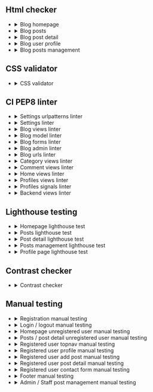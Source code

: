 
## Html checker

- <details>
  <summary>Blog homepage</summary>

  - ![home page code](readme_images/html-checker-homepage.png)
  - ![home page live site](readme_images/html-checker-live-site-homepage.png)

  </details>

- <details>
  <summary>Blog posts</summary>

  - ![blog posts](readme_images/html-checker-posts.png)
  - ![blog posts live site](readme_images/html-checker-live-site-posts.png)
  
  </details>

- <details>
  <summary>Blog post detail</summary>

  - ![blog post detail](readme_images/html-checker-post-detail.png)
  - ![blog post detail live site](readme_images/html-checker-live-site-post-detail.png)

  </details>

- <details>
  <summary>Blog user profile </summary>

  - ![blog profile](readme_images/html-checker-profile.png)
  - ![blog profile live site](readme_images/html-checker-live-site-profiles.png)

  </details>

- <details>
  <summary>Blog posts management </summary>

  - ![blog posts management](readme_images/html-checker-posts-management.png)
  - ![blog posts management live site](readme_images/html-checker-live-site-post-management.png)

  </details>

## CSS validator

- <details>
  <summary>CSS validator </summary>

  - ![css validator](readme_images/css-validator.png)
  
  </details>

## CI PEP8 linter

- <details>
  <summary>Settings urlpatterns linter</summary>

  - ![settings urlpatterns linter](readme_images/settings-urlpatterns-linter.png)
  
  </details>

- <details>
  <summary>Settings linter</summary>

  - ![settings linter](readme_images/settings-linter.png)
  
  </details>

- <details>
  <summary>Blog views linter</summary>

  - ![blog views linter](readme_images/blog-views-linter.png)
  
  </details>

- <details>
  <summary>Blog model linter</summary>

  - ![blog model linter](readme_images/blog-model-linter.png)
  
  </details>

- <details>
  <summary>Blog forms linter</summary>

  - ![blog forms linter](readme_images/blog-forms-linter.png)
  
  </details>

- <details>
  <summary>Blog admin linter</summary>

  - ![blog admin linter](readme_images/blog-admin-linter.png)
  
  </details>

- <details>
  <summary>Blog urls linter</summary>

  - ![blog urls linter](readme_images/blog-urls-linter.png)
  
  </details>

- <details>
  <summary>Category views linter</summary>

  - ![category views linter](readme_images/category-views-linter.png)
  
  </details>

- <details>
  <summary>Comment views linter</summary>

  - ![comment views linter](readme_images/comment-views-linter.png)
  
  </details>

- <details>
  <summary>Home views linter</summary>

  - ![home views linter](readme_images/home-views-linter.png)
  
  </details>

- <details>
  <summary>Profiles views linter</summary>

  - ![profiles views linter](readme_images/profiles-views-linter.png)
  
  </details>

- <details>
  <summary>Profiles signals linter</summary>

  - ![profiles signals linter](readme_images/profiles-signals-linter.png)
  
  </details>

- <details>
  <summary>Backend views linter</summary>

  - ![backend views linter](readme_images/backend-views-linter.png)
  
  </details>

## Lighthouse testing

- <details>
  <summary>Homepage lighthouse test</summary>

  - ![homepage lighthouse test](readme_images/lighthouse-homepage.png)
  
  </details>

- <details>
  <summary>Posts lighthouse test</summary>

  - ![posts lighthouse test](readme_images/lighthouse-posts.png)
  
  </details>

- <details>
  <summary>Post detail lighthouse test</summary>

  - ![post detail  lighthouse test](readme_images/lighthouse-post-detail.png)
  
  </details>

- <details>
  <summary>Posts management lighthouse test</summary>

  - ![posts management lighthouse test](readme_images/lighthouse-posts-management.png)
  
  </details>

- <details>
  <summary>Profile page lighthouse test</summary>

  - ![profile page lighthouse test](readme_images/lighthouse-profile-page.png)
  
  </details>

## Contrast checker

- <details>
  <summary>Contrast checker</summary>

  - ![contrast checker](readme_images/webaim-contrast-checker.png)
  - ![bg-primeLight contrast checker](readme_images/webaim-contrast-checker-bg-primeLight.png)
  
  </details>

## Manual testing

- <details>
  <summary>Registration manual testing</summary>

  - ![registration manual testing](readme_images/registration-manual-testing.png)
  
  </details>

- <details>
  <summary>Login / logout manual testing</summary>

  - ![login / logout  manual testing](readme_images/login-logout-manual-testing.png)
  
  </details>

- <details>
  <summary>Homepage unregistered user manual testing</summary>

  - ![homepage unregistered manual testing](readme_images/homepage-unregistered-manual-testing.png)
  
  </details>

- <details>
  <summary>Posts / post detail unregistered user manual testing</summary>

  - ![posts / post detail  manual testing](readme_images/posts-and-detail-manual-testing.png)
  
  </details>

- <details>
  <summary>Registered user topnav manual testing</summary>

  - ![Registered user topnav detail  manual testing](readme_images/registered-user-topnav-manual-testing.png)
  
  </details>

- <details>
  <summary>Registered user profile manual testing</summary>

  - ![Registered user profile detail  manual testing](readme_images/registered-user-profile-manual-testing.png)
  
  </details>

- <details>
  <summary>Registered user add post manual testing</summary>

  - ![Registered user add post manual testing](readme_images/registered-user-add-post-manual-testing.png)
  
  </details>

- <details>
  <summary>Registered user post detail manual testing</summary>

  - ![Registered user post detail manual testing](readme_images/registered-user-post-detail-manual-testing.png)
  
  </details>

- <details>
  <summary>Registered user contact form manual testing</summary>

  - ![Registered user contact form manual testing](readme_images/registered-user-contact-manual-testing.png)
  
  </details>

- <details>
  <summary>Footer manual testing</summary>

  - ![Footer manual testing](readme_images/registered-user-footer-manual-testing.png)
  
  </details>

- <details>
  <summary>Admin / Staff post management manual testing</summary>

  - ![Admin / Staff post management manual testing](readme_images/registered-user-post-management-manual-testing.png)
  
  </details>

